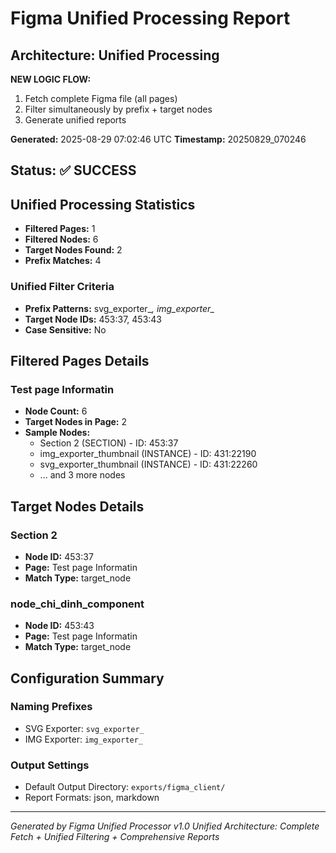 # Figma Unified Processing Report

## Architecture: Unified Processing

**NEW LOGIC FLOW:**
1. Fetch complete Figma file (all pages)
2. Filter simultaneously by prefix + target nodes
3. Generate unified reports

**Generated:** 2025-08-29 07:02:46 UTC
**Timestamp:** 20250829_070246

## Status: ✅ SUCCESS

## Unified Processing Statistics

- **Filtered Pages:** 1
- **Filtered Nodes:** 6
- **Target Nodes Found:** 2
- **Prefix Matches:** 4

### Unified Filter Criteria

- **Prefix Patterns:** svg_exporter_*, img_exporter_*
- **Target Node IDs:** 453:37, 453:43
- **Case Sensitive:** No

## Filtered Pages Details

### Test page Informatin
- **Node Count:** 6
- **Target Nodes in Page:** 2
- **Sample Nodes:**
  - Section 2 (SECTION) - ID: 453:37
  - img_exporter_thumbnail (INSTANCE) - ID: 431:22190
  - svg_exporter_thumbnail (INSTANCE) - ID: 431:22260
  - ... and 3 more nodes

## Target Nodes Details

### Section 2
- **Node ID:** 453:37
- **Page:** Test page Informatin
- **Match Type:** target_node

### node_chi_dinh_component
- **Node ID:** 453:43
- **Page:** Test page Informatin
- **Match Type:** target_node

## Configuration Summary

### Naming Prefixes
- SVG Exporter: `svg_exporter_`
- IMG Exporter: `img_exporter_`

### Output Settings
- Default Output Directory: `exports/figma_client/`
- Report Formats: json, markdown

---

*Generated by Figma Unified Processor v1.0*
*Unified Architecture: Complete Fetch + Unified Filtering + Comprehensive Reports*